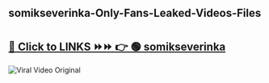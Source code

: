 
 ## somikseverinka-Only-Fans-Leaked-Videos-Files

# <h2><a href="https://mediaupload.pro?somikseverinka">🔗 Click to LINKS ⏩⏩ 👉 🟢 somikseverinka </a></h2>

<a href="https://mediaupload.pro?somikseverinka" rel="nofollow" data-target="animated-image.originalLink"><img src="https://i.ibb.co.com/xMMVF88/686577567.gif" alt="Viral Video Original" style="max-width: 100%; display: inline-block;" data-target="animated-image.originalImage"></a>